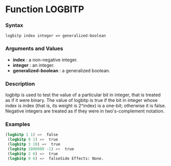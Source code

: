 <!-- Generated on 05/10/2020 by https://github.com/anto2oo/clhs-evolved -->

# Function LOGBITP

### Syntax
`logbitp index integer => generalized-boolean`  


### Arguments and Values
- **index** : a non-negative integer.   
- **integer** : an integer.   
- **generalized-boolean** : a generalized boolean.   


### Description
logbitp is used to test the value of a particular bit in integer, that is treated as if it were binary. The value of logbitp is true if the bit in integer whose index is index (that is, its weight is 2^index) is a one-bit; otherwise it is false.  
Negative integers are treated as if they were in two's-complement notation.



### Examples
```lisp 
(logbitp 1 1) =>  false
 (logbitp 0 1) =>  true
 (logbitp 3 10) =>  true
 (logbitp 1000000 -1) =>  true
 (logbitp 2 6) =>  true
 (logbitp 0 6) =>  falseSide Effects: None.
```
